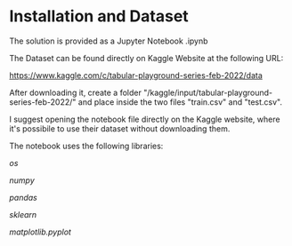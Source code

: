 # Installation and Dataset

The solution is provided as a Jupyter Notebook .ipynb

The Dataset can be found directly on Kaggle Website at the following URL:

https://www.kaggle.com/c/tabular-playground-series-feb-2022/data

After downloading it, create a folder "/kaggle/input/tabular-playground-series-feb-2022/" and place inside the two files "train.csv" and "test.csv".


I suggest opening the notebook file directly on the Kaggle website, where it's possibile to use their dataset without downloading them.


The notebook uses the following libraries:

*os*

*numpy*

*pandas*

*sklearn*

*matplotlib.pyplot*


